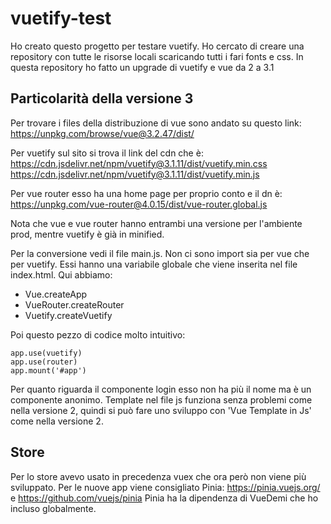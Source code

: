 # vuetify-test

Ho creato questo progetto per testare vuetify.
Ho cercato di creare una repository con tutte le risorse locali scaricando tutti i fari fonts e css.
In questa repository ho fatto un upgrade di vuetify e vue da 2 a 3.1

## Particolarità della versione 3
Per trovare i files della distribuzione di vue sono andato su questo link:
https://unpkg.com/browse/vue@3.2.47/dist/  

Per vuetify sul sito si trova il link del cdn che è:  
https://cdn.jsdelivr.net/npm/vuetify@3.1.11/dist/vuetify.min.css
https://cdn.jsdelivr.net/npm/vuetify@3.1.11/dist/vuetify.min.js

Per vue router esso ha una home page per proprio conto e il dn è:
https://unpkg.com/vue-router@4.0.15/dist/vue-router.global.js

Nota che vue e vue router hanno entrambi una versione per l'ambiente prod, mentre vuetify è già in minified.

Per la conversione vedi il file main.js. Non ci sono import sia per vue che per vuetify.
Essi hanno una variabile globale che viene inserita nel file index.html.  Qui abbiamo:
- Vue.createApp
- VueRouter.createRouter
- Vuetify.createVuetify

Poi questo pezzo di codice molto intuitivo:

    app.use(vuetify)
    app.use(router)
    app.mount('#app')

Per quanto riguarda il componente login esso non ha più il nome ma è un componente anonimo.
Template nel file js funziona senza problemi come nella versione 2, quindi si può fare uno sviluppo
con 'Vue Template in Js' come nella versione 2. 

## Store
Per lo store avevo usato in precedenza vuex che ora però non viene più sviluppato.
Per le nuove app viene consigliato Pinia: https://pinia.vuejs.org/ e https://github.com/vuejs/pinia
Pinia ha la dipendenza di VueDemi che ho incluso globalmente.